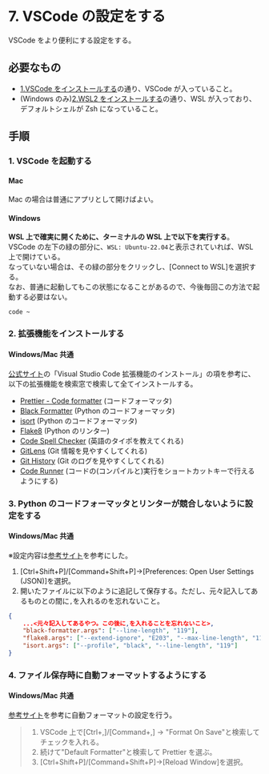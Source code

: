 # 7. VSCode の設定をする

VSCode をより便利にする設定をする。

## 必要なもの

- [1.VSCode をインストールする](./1.VSCodeをインストールする.md)の通り、VSCode が入っていること。
- (Windows のみ)[2.WSL2 をインストールする](<./2.(Windowsのみ)WSL2をインストールする.md>)の通り、WSL が入っており、デフォルトシェルが Zsh になっていること。

## 手順

### 1. VSCode を起動する

#### Mac

Mac の場合は普通にアプリとして開けばよい。

#### Windows

**WSL 上で確実に開くために、ターミナルの WSL 上で以下を実行する**。  
VSCode の左下の緑の部分に、`WSL: Ubuntu-22.04`と表示されていれば、WSL 上で開けている。  
なっていない場合は、その緑の部分をクリックし、[Connect to WSL]を選択する。  
なお、普通に起動してもこの状態になることがあるので、今後毎回この方法で起動する必要はない。

```shell
code ~
```

### 2. 拡張機能をインストールする

#### Windows/Mac 共通

[公式サイト](https://learn.microsoft.com/ja-jp/power-pages/configure/vs-code-extension#install-visual-studio-code-extension)の「Visual Studio Code 拡張機能のインストール」の項を参考に、以下の拡張機能を検索窓で検索して全てインストールする。

- [Prettier - Code formatter](https://marketplace.visualstudio.com/items?itemName=esbenp.prettier-vscode) (コードフォーマッタ)
- [Black Formatter](https://marketplace.visualstudio.com/items?itemName=ms-python.black-formatter) (Python のコードフォーマッタ)
- [isort](https://marketplace.visualstudio.com/items?itemName=ms-python.isort) (Python のコードフォーマッタ)
- [Flake8](https://marketplace.visualstudio.com/items?itemName=ms-python.flake8) (Python のリンター)
- [Code Spell Checker](https://marketplace.visualstudio.com/items?itemName=streetsidesoftware.code-spell-checker) (英語のタイポを教えてくれる)
- [GitLens](https://marketplace.visualstudio.com/items?itemName=eamodio.gitlens) (Git 情報を見やすくしてくれる)
- [Git History](https://marketplace.visualstudio.com/items?itemName=donjayamanne.githistory) (Git のログを見やすくしてくれる)
- [Code Runner](https://marketplace.visualstudio.com/items?itemName=formulahendry.code-runner) (コードの(コンパイルと)実行をショートカットキーで行えるようにする)

### 3. Python のコードフォーマッタとリンターが競合しないように設定をする

#### Windows/Mac 共通

※設定内容は[参考サイト](https://qiita.com/sin9270/items/85e2dab4c0144c79987d#%E5%90%84%E3%83%84%E3%83%BC%E3%83%AB%E3%81%AE%E8%A8%AD%E5%AE%9A)を参考にした。

1. [Ctrl+Shift+P]/[Command+Shift+P]->[Preferences: Open User Settings (JSON)]を選択。
2. 開いたファイルに以下のように追記して保存する。ただし、元々記入してあるものとの間に`,`を入れるのを忘れないこと。

```json
{
    ...<元々記入してあるやつ。この後に,を入れることを忘れないこと>,
    "black-formatter.args": ["--line-length", "119"],
    "flake8.args": ["--extend-ignore", "E203", "--max-line-length", "119"],
    "isort.args": ["--profile", "black", "--line-length", "119"]
}
```

### 4. ファイル保存時に自動フォーマットするようにする

#### Windows/Mac 共通

[参考サイト](https://zenn.dev/k_kazukiiiiii/articles/670ebae0005872)を参考に自動フォーマットの設定を行う。

> 1. VSCode 上で[Ctrl+,]/[Command+,] -> "Format On Save"と検索してチェックを入れる。
> 2. 続けて"Default Formatter"と検索して Prettier を選ぶ。
> 3. [Ctrl+Shift+P]/[Command+Shift+P]->[Reload Window]を選択。
